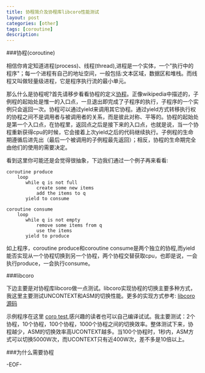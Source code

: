 ```yaml
---
title: 协程简介及协程库libcoro性能测试
layout: post
categories: [other]
tags: [coroutine]
description:   
---  
```


###协程(coroutine)

相信你肯定知道进程(process)、线程(thread),进程是一个实体，一个"执行中的程序"；每一个进程有自己的地址空间，一般包括:文本区域，数据区和堆栈。而线程又叫做轻量级进程，它是程序执行流的最小单元。  

那么什么是协程呢?首先请移步看看协程的定义[协程](http://zh.wikipedia.org/wiki/%E5%8D%8F%E7%A8%8B)。正像wikipedia中描述的，子例程的起始处是惟一的入口点，一旦退出即完成了子程序的执行，子程序的一个实例只会返回一次。协程可以通过yield来调用其它协程。通过yield方式转移执行权的协程之间不是调用者与被调用者的关系，而是彼此对称、平等的。协程的起始处是第一个入口点，在协程里，返回点之后是接下来的入口点，也就是说，当一个协程重新获得cpu的时候，它会接着上次yield之后的代码继续执行。子例程的生命期遵循后进先出（最后一个被调用的子例程最先返回）；相反，协程的生命期完全由他们的使用的需要决定。  

看到这里你可能还是会觉得很抽象，下边我们通过一个例子再来看看:

	coroutine produce
		loop
		   while q is not full
		       create some new items
		       add the items to q
		   yield to consume  

	coroutine consume
		loop
		   while q is not empty
		       remove some items from q
		       use the items
		   yield to produce  

如上程序，coroutine produce和coroutine consume是两个独立的协程,而yield能否实现从一个协程切换到另一个协程，两个协程交替获取cpu，也即是说，一会执行produce，一会执行consume。

###libcoro

下边主要是对协程库libcoro做一点测试。libcoro实现协程的切换主要多种方式，我这里主要测试UNCONTEXT和ASM的切换性能。更多的实现方式参考: [libcoro源码](https://github.com/yuxingfirst/libcoro)

示例程序在这里 [coro test](https://github.com/yuxingfirst/libcoro/blob/master/t.c),感兴趣的读者也可以自己编译试试。我主要测试：2个协程，10个协程，100个协程，1000个协程之间的切换效率。整体测试下来，协程越少，ASM的切换效率高UCONTEXT越多。当100个协程时，1秒内，ASM方式可以切换5000W次，而UCONTEXT只有近400W次，差不多是10倍以上。  

###为什么需要协程



-EOF-

